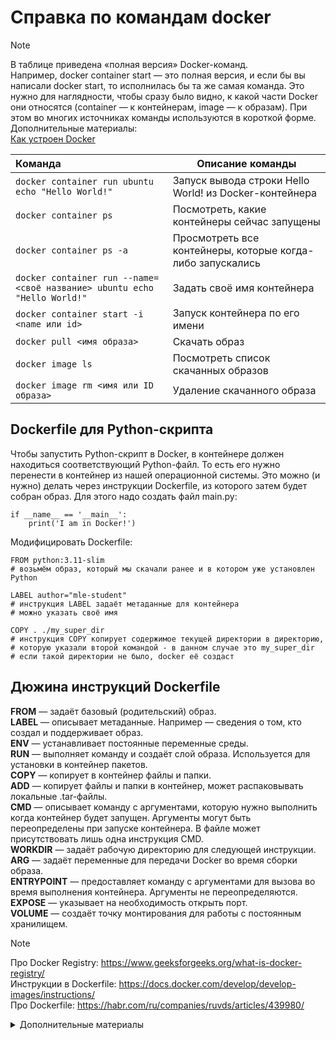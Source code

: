 # Справка по командам docker

> [!NOTE]
> В таблице приведена «полная версия» Docker-команд.</br>
> Например, docker container start — это полная версия, и если бы  вы написали docker start, то исполнилась бы та же самая команда. Это нужно для наглядности, чтобы сразу было видно, к какой части Docker они относятся (container — к контейнерам, image — к образам). При этом во многих источниках команды используются в короткой форме.</br>
> Дополнительные материалы:</br>
> [Как устроен Docker](https://cloud.yandex.ru/ru/blog/posts/2022/03/docker-containers)

| Команда | Описание команды |
|:--------| -----------------|
| ` docker container run ubuntu echo "Hello World!" ` | Запуск вывода строки Hello World! из Docker-контейнера |
| ` docker container ps ` | Посмотреть, какие контейнеры сейчас запущены |
| ` docker container ps -a ` | Просмотреть все контейнеры, которые когда-либо запускались |
| ` docker container run --name=<своё название> ubuntu echo "Hello World!" ` | Задать своё имя контейнера |
| ` docker container start -i <name или id> ` | Запуск контейнера по его имени |
| ` docker pull <имя образа> ` | Скачать образ  |
| ` docker image ls ` | Посмотреть список скачанных образов |
| ` docker image rm <имя или ID образа> ` | Удаление скачанного образа |


## Dockerfile для Python-скрипта

Чтобы запустить Python-скрипт в Docker, в контейнере должен находиться соответствующий Python-файл. То есть его нужно перенести в контейнер из нашей операционной системы. Это можно (и нужно) делать через инструкции Dockerfile, из которого затем будет собран образ. 
Для этого надо создать файл main.py:
```
if __name__ == '__main__': 
    print('I am in Docker!')
```
Модифицировать Dockerfile:
```
FROM python:3.11-slim
# возьмём образ, который мы скачали ранее и в котором уже установлен Python

LABEL author="mle-student"
# инструкция LABEL задаёт метаданные для контейнера
# можно указать своё имя

COPY . ./my_super_dir
# инструкция COPY копирует содержимое текущей директории в директорию, 
# которую указали второй командой - в данном случае это my_super_dir
# если такой директории не было, docker её создаст
```

## Дюжина инструкций Dockerfile

**FROM** — задаёт базовый (родительский) образ. \
**LABEL** — описывает метаданные. Например — сведения о том, кто создал и поддерживает образ. \
**ENV** — устанавливает постоянные переменные среды. \
**RUN** — выполняет команду и создаёт слой образа. Используется для установки в контейнер пакетов. \
**COPY** — копирует в контейнер файлы и папки. \
**ADD** — копирует файлы и папки в контейнер, может распаковывать локальные .tar-файлы. \
**CMD** — описывает команду с аргументами, которую нужно выполнить когда контейнер будет запущен. Аргументы могут быть переопределены при запуске контейнера. В файле может присутствовать лишь одна инструкция CMD. \
**WORKDIR** — задаёт рабочую директорию для следующей инструкции. \
**ARG** — задаёт переменные для передачи Docker во время сборки образа. \
**ENTRYPOINT** — предоставляет команду с аргументами для вызова во время выполнения контейнера. Аргументы не переопределяются. \
**EXPOSE** — указывает на необходимость открыть порт. \
**VOLUME** — создаёт точку монтирования для работы с постоянным хранилищем.

> [!NOTE]
> Про Docker Registry: https://www.geeksforgeeks.org/what-is-docker-registry/ \
Инструкции в Dockerfile: https://docs.docker.com/develop/develop-images/instructions/ \
Про Dockerfile: https://habr.com/ru/companies/ruvds/articles/439980/


<details>
<summary>Дополнительные материалы</summary>
<ul>
<li>Andrea Ligios <a href="https://www.baeldung.com/ops/docker-compose">Introduction to Docker Compose</a> — в статье рассказано про основные концепции Docker Compose.</li>
<li>Avimanyu Bandyopadhyay <a href="https://linuxhandbook.com/docker-compose-up-start-down-stop/">Docker Compose Up vs Start and Down vs Stop: Differences Explained</a> — здесь вы найдёте описание команд docker compose с детальными примерами.</li>
<li>А на <a href="https://stackoverflow.com/questions/46428420/docker-compose-up-down-stop-start-difference">этой странице</a> различие между командами <strong>docker compose</strong> описано лаконично — такую шпаргалку удобно держать под рукой.</li>
</ul>
</details>
